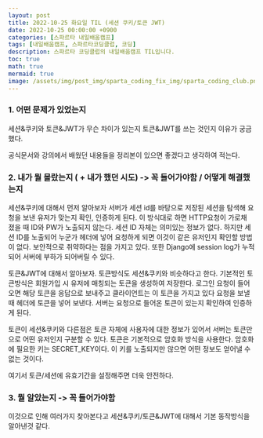 ```yaml
---
layout: post
title: 2022-10-25 화요일 TIL (세션 쿠키/토큰 JWT)
date: 2022-10-25 00:00:00 +0900
categories: [스파르타 내일배움캠프]
tags: [내일배움캠프, 스파르타코딩클럽, 코딩]
description: 스파르타 코딩클럽의 내일배움캠프 TIL입니다.
toc: true
math: true
mermaid: true
image: /assets/img/post_img/sparta_coding_fix_img/sparta_coding_club.png
---
```

### 1. 어떤 문제가 있었는지

세션&쿠키와 토큰&JWT가 무슨 차이가 있는지 토큰&JWT를 쓰는 것인지 이유가 궁금했다.  

공식문서와 강의에서 배웠던 내용들을 정리본이 있으면 좋겠다고 생각하여 적는다.

### 2. 내가 뭘 몰랐는지 ( + 내가 했던 시도) -> 꼭 들어가야함 / 어떻게 해결했는지

세션&쿠키에 대해서 먼저 알아보자 서버가 세션 id를 바탕으로 저장된 세션을 탐색해 요청을 보낸 유저가 맞는지 확인, 인증하게 된다.  이 방식대로 하면 HTTP요청이 가로채 졌을 때 ID와 PW가 노출되지 않는다.  세션 ID 자체는 의미있는 정보가 없다. 하지만 세션 ID를 노출되어 누군가 헤더에 넣어 요청하게 되면 이것이 같은 유저인지 확인할 방법이 없다. 보안적으로 취약하다는 점을 가지고 있다. 또한 Django에 session log가 누적되어 서버에 부하가 되어버릴 수 있다.

토큰&JWT에 대해서 알아보자. 토큰방식도 세션&쿠키와 비슷하다고 한다. 기본적인 토큰방식은 회원가입 시 유저에 매칭되는 토큰을 생성하여 저장한다. 로그인 요청이 들어오면 해당 토큰을 응답으로 보내주고 클라이언트는 이 토큰을 가지고 있다 요청을 보낼 때 헤더에 토큰을 넣어 보낸다. 서버는 요청으로 들어온 토큰이 있는지 확인하여 인증하게 된다. 

토큰이 세션&쿠키와 다른점은 토큰 자체에 사용자에 대한 정보가 있어서 서버는 토큰만으로 어떤 유저인지 구분할 수 있다. 토큰은 기본적으로 암호화 방식을 사용한다. 암호화에 필요한 키는  SECRET_KEY이다. 이 키를 노출되지만 않으면 어떤 정보도 얻어낼 수 없는 것이다. 

여기서 토큰/세션에 유효기간을 설정해주면 더욱 안전하다. 

### 3. 뭘 알았는지 -> 꼭 들어가야함

이것으로 인해 여러가지 찾아본다고 세션&쿠키/토큰&JWT에 대해서 기본 동작방식을 알아낸것 같다.